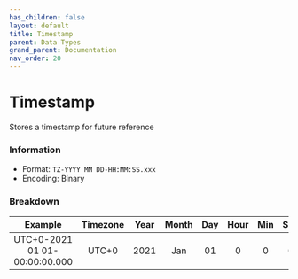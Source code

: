 ```yaml
---
has_children: false
layout: default
title: Timestamp
parent: Data Types
grand_parent: Documentation
nav_order: 20
---
```


# Timestamp
Stores a timestamp for future reference

### Information
- Format: `TZ-YYYY MM DD-HH:MM:SS.xxx`
- Encoding: Binary

### Breakdown
|Example|Timezone|Year|Month|Day|Hour|Min|Sec|extended|
|:---:|:---:|:---:|:---:|:---:|:---:|:---:|:---:|:---:|
|UTC+0-2021 01 01-00:00:00.000 |UTC+0|2021|Jan|01|0|0|0|000|
